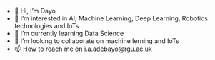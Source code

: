 - 👋 Hi, I’m Dayo
- 👀 I’m interested in AI, Machine Learning, Deep Learning, Robotics technologies and IoTs 
- 🌱 I’m currently learning Data Science
- 💞️ I’m looking to collaborate on machine lerning and IoTs
- 📫 How to reach me on i.a.adebayo@rgu.ac.uk

<!---
dayobola/dayobola is a ✨ special ✨ repository because its `README.md` (this file) appears on your GitHub profile.
You can click the Preview link to take a look at your changes.
--->
